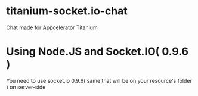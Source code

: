 titanium-socket.io-chat
=======================

Chat made for Appcelerator Titanium

Using Node.JS and Socket.IO( 0.9.6 )
=======================

You need to use socket.io 0.9.6( same that will be on your resource's folder ) on server-side
